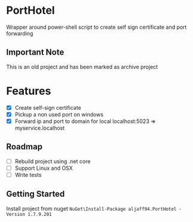 # PortHotel  
Wrapper around power-shell script to create self sign certificate and port forwarding

## Important Note
This is an old project and has been marked as archive project

# Features  
- [x] Create self-sign certificate  
- [x] Pickup a non used port on windows  
- [x] Forward ip and port to domain for local localhost:5023 => myservice.localhost  

## Roadmap
- [ ] Rebuild project using .net core
- [ ] Support Linux and OSX
- [ ] Write tests

## Getting Started
Install project from nuget ```NuGet\Install-Package aljaff94.PortHotel -Version 1.7.9.201```  


